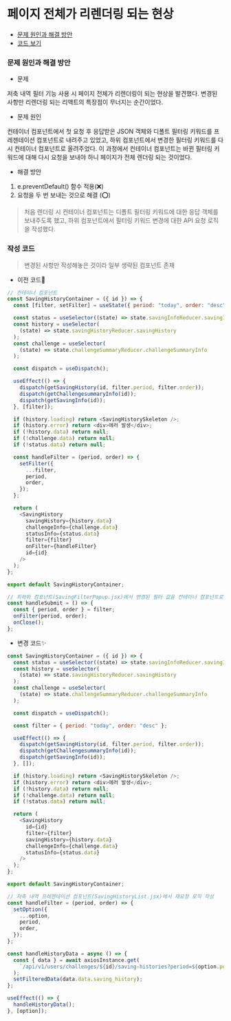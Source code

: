 # 페이지 전체가 리렌더링 되는 현상 

* [문제 원인과 해결 방안](#문제-원인과-해결-방안)
* [코드 보기](#작성-코드)

### 문제 원인과 해결 방안

* 문제

저축 내역 필터 기능 사용 시 페이지 전체가 리렌더링이 되는 현상을 발견했다. 변경된 사항만 리렌더링 되는 리액트의 특장점이 무너지는 순간이었다. 

* 문제 원인

컨테이너 컴포넌트에서 첫 요청 후 응답받은 JSON 객체와 디폴트 필터링 키워드를 프레젠테이션 컴포넌트로 내려주고 있었고, 하위 컴포넌트에서 변경한 필터링 키워드를 다시 컨테이너 컴포넌트로 올려주었다. 이 과정에서 컨테이너 컴포넌트는 바뀐 필터링 키워드에 대해 다시 요청을 보내야 하니 페이지가 전체 렌더링 되는 것이었다.

* 해결 방안 

1. e.preventDefault() 함수 적용(❌) 
2. 요청을 두 번 보내는 것으로 해결 (⭕️)
> 처음 렌더링 시 컨테이너 컴포넌트는 디폴트 필터링 키워드에 대한 응답 객체를 보내주도록 했고, 하위 컴포넌트에서 필터링 키워드 변경에 대한 API 요청 로직을 작성했다.

### 작성 코드

> 변경된 사항만 작성해놓은 것이라 일부 생략된 컴포넌트 존재

* 이전 코드💩

```javascript
// 컨테이너 컴포넌트
const SavingHistoryContainer = ({ id }) => {
  const [filter, setFilter] = useState({ period: "today", order: "desc" });

  const status = useSelector((state) => state.savingInfoReducer.savingInfo);
  const history = useSelector(
    (state) => state.savingHistoryReducer.savingHistory
  );
  const challenge = useSelector(
    (state) => state.challengeSummaryReducer.challengeSummaryInfo
  );

  const dispatch = useDispatch();

  useEffect(() => {
    dispatch(getSavingHistory(id, filter.period, filter.order));
    dispatch(getChallengesummaryInfo(id));
    dispatch(getSavingInfo(id));
  }, [filter]);

  if (history.loading) return <SavingHistorySkeleton />;
  if (history.error) return <div>에러 발생</div>;
  if (!history.data) return null;
  if (!challenge.data) return null;
  if (!status.data) return null;

  const handleFilter = (period, order) => {
    setFilter({
      ...filter,
      period,
      order,
    });
  };

  return (
    <SavingHistory
      savingHistory={history.data}
      challengeInfo={challenge.data}
      statusInfo={status.data}
      filter={filter}
      onFilter={handleFilter}
      id={id}
    />
  );
};

export default SavingHistoryContainer;
```

```javascript
// 최하위 컴포넌트(SavingFilterPopup.jsx)에서 변경된 필터 값을 컨테이너 컴포넌트로 끌어올리는 로직
const handleSubmit = () => {
  const { period, order } = filter;
  onFilter(period, order);
  onClose();
};
```

* 변경 코드✨

```javascript
const SavingHistoryContainer = ({ id }) => {
  const status = useSelector((state) => state.savingInfoReducer.savingInfo);
  const history = useSelector(
    (state) => state.savingHistoryReducer.savingHistory
  );
  const challenge = useSelector(
    (state) => state.challengeSummaryReducer.challengeSummaryInfo
  );

  const dispatch = useDispatch();

  const filter = { period: "today", order: "desc" };

  useEffect(() => {
    dispatch(getSavingHistory(id, filter.period, filter.order));
    dispatch(getChallengesummaryInfo(id));
    dispatch(getSavingInfo(id));
  }, []);

  if (history.loading) return <SavingHistorySkeleton />;
  if (history.error) return <div>에러 발생</div>;
  if (!history.data) return null;
  if (!challenge.data) return null;
  if (!status.data) return null;

  return (
    <SavingHistory
      id={id}
      filter={filter}
      savingHistory={history.data}
      challengeInfo={challenge.data}
      statusInfo={status.data}
    />
  );
};

export default SavingHistoryContainer;
```

```javascript
// 저축 내역 프레젠테이션 컴포넌트(SavingHistoryList.jsx)에서 재요청 로직 작성
const handleFilter = (period, order) => {
  setOption({
    ...option,
    period,
    order,
  });
};

const handleHistoryData = async () => {
  const { data } = await axiosInstance.get(
    `/api/v1/users/challenges/${id}/saving-histories?period=${option.period}&ordering=${option.order}`
  );
  setFilteredData(data.data.saving_history);
};

useEffect(() => {
  handleHistoryData();
}, [option]);
```

